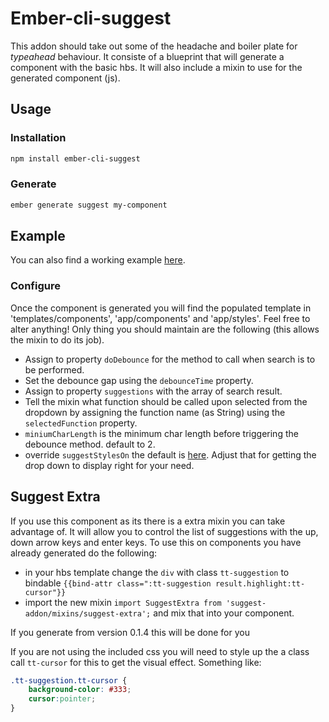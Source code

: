 # Ember-cli-suggest

This addon should take out some of the headache and boiler plate for *typeahead* behaviour. It consiste of a blueprint that will generate a component with the basic hbs. It will also include a mixin to use for the generated component (js).

## Usage

### Installation

```bash
npm install ember-cli-suggest
```

### Generate

```bash
ember generate suggest my-component
```
## Example

You can also find a working example [here](https://github.com/klclee/suggest-example).

### Configure

Once the component is generated you will find the populated template in 'templates/components', 'app/components' and 'app/styles'. Feel free to alter anything! Only thing you should maintain are the following (this allows the mixin to do its job).

* Assign to property ```doDebounce``` for the method to call when search is to be performed.
* Set the debounce gap using the ```debounceTime``` property.
* Assign to property ```suggestions``` with the array of search result.
* Tell the mixin what function should be called upon selected from the dropdown by assigning the function name (as String) using the ```selectedFunction``` property.
* ```miniumCharLength``` is the minimum char length before triggering the debounce method. default to 2.
* override ```suggestStylesOn``` the default is [here](https://github.com/klclee/ember-cli-suggest/blob/master/addon/mixins/suggest.js#L11). Adjust that for getting the drop down to display right for your need.


## Suggest Extra

If you use this component as its there is a extra mixin you can take advantage of. It will allow you to control the list of suggestions
with the up, down arrow keys and enter keys. To use this on components you have already generated do the following:

* in your hbs template change the ```div``` with class ```tt-suggestion``` to bindable ```{{bind-attr class=":tt-suggestion result.highlight:tt-cursor"}}```
* import the new mixin ```import SuggestExtra from 'suggest-addon/mixins/suggest-extra';``` and mix that into your component.  

If you generate from version 0.1.4 this will be done for you

If you are not using the included css you will need to style up the a class call ```tt-cursor``` for this to get the visual effect. Something like:

```css
.tt-suggestion.tt-cursor {
	background-color: #333;
	cursor:pointer;
}
```
